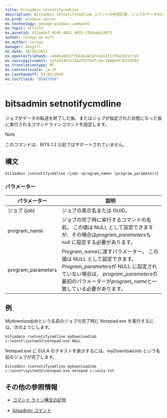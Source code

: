 ```yaml
---
title: bitsadmin setnotifycmdline
description: Bitsadmin setnotifycmdline コマンドの参照記事。ジョブがデータの転送を終了したとき、またはジョブが状態に入ったときに実行されるコマンドラインコマンドを設定します。
ms.prod: windows-server
ms.technology: manage-windows-commands
ms.topic: article
ms.assetid: 415ae6ef-8549-48b2-9693-2368a6e24075
author: coreyp-at-msft
ms.author: coreyp
manager: dongill
ms.date: 10/16/2017
ms.openlocfilehash: c4466a0011f7bb1648cb7e2a51113f0a3d21c7e5
ms.sourcegitcommit: 2afed2461574a3f53f84fc9ec28d86df3b335685
ms.translationtype: MT
ms.contentlocale: ja-JP
ms.lasthandoff: 07/02/2020
ms.locfileid: "85927650"
---
```

# <a name="bitsadmin-setnotifycmdline"></a>bitsadmin setnotifycmdline

ジョブがデータの転送を終了した後、またはジョブが指定された状態になった後に実行されるコマンドラインコマンドを設定します。

> [!NOTE]
> このコマンドは、BITS 1.2 以前ではサポートされていません。

## <a name="syntax"></a>構文

```
bitsadmin /setnotifycmdline <job> <program_name> [program_parameters]
```

### <a name="parameters"></a>パラメーター

| パラメーター | 説明 |
| --------- | ----------- |
| ジョブ (job) | ジョブの表示名または GUID。 |
| program_name | ジョブの完了時に実行するコマンドの名前。 この値は NULL として設定できますが、その場合は*program_parameters*も null に設定する必要があります。 |
| program_parameters | *Program_name*に渡すパラメーター。 この値は NULL として設定できます。 *Program_parameters*が NULL に設定されていない場合は、 *program_parameters*の最初のパラメーターが*program_name*と一致している必要があります。 |

## <a name="examples"></a>例

*Mydownloadjob*という名前のジョブの完了時に Notepad.exe を実行するには、次のようにします。

```
bitsadmin /setnotifycmdline myDownloadJob c:\winnt\system32\notepad.exe NULL
```

Notepad.exe に EULA のテキストを表示するには、myDownloadJob という名前のジョブが完了します。

```
bitsadmin /setnotifycmdline myDownloadJob c:\winnt\system32\notepad.exe notepad c:\eula.txt
```

## <a name="additional-references"></a>その他の参照情報

- [コマンド ライン構文の記号](command-line-syntax-key.md)

- [bitsadmin コマンド](bitsadmin.md)
